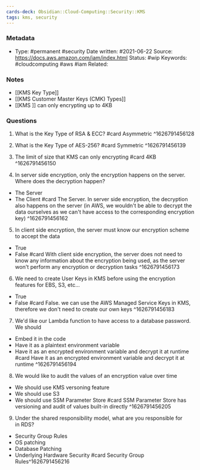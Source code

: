 ```yaml
---
cards-deck: Obsidian::Cloud-Computing::Security::KMS
tags: kms, security
---
```

### Metadata

-  Type: #permanent #security
    Date written: #2021-06-22
    Source:  https://docs.aws.amazon.com/iam/index.html
    Status: #wip 
    Keywords:  #cloudcomputing #aws #iam
	Related:
	
### Notes
- [[KMS Key Type]]
- [[KMS Customer Master Keys (CMK) Types]]
- [[KMS ]] can only encrypting up to 4KB

### Questions

1. What is the Key Type of RSA & ECC?
#card 
Asymmetric
^1626791456128

2. What is the Key Type of AES-256?
#card 
Symmetric
^1626791456139

3. The limit of size that KMS can only encrypting
#card 
4KB
^1626791456150

4. In server side encryption, only the encryption happens on the server. Where does the decryption happen?
- The Server
- The Client
#card 
The Server. In server side encryption, the decryption also happens on the server (in AWS, we wouldn't be able to decrypt the data ourselves as we can't have access to the corresponding encryption key)
^1626791456162

5. In client side encryption, the server must know our encryption scheme to accept the data
- True
- False
#card 
With client side encryption, the server does not need to know any information about the encryption being used, as the server won't perform any encryption or decryption tasks
^1626791456173

6. We need to create User Keys in KMS before using the encryption features for EBS, S3, etc...
- True
- False
#card 
False. we can use the AWS Managed Service Keys in KMS, therefore we don't need to create our own keys
^1626791456183

7. We'd like our Lambda function to have access to a database password. We should
- Embed it in the code
- Have it as a plaintext environment variable
- Have it as an encrypted environment variable and decrypt it at runtime
#card 
Have it as an encrypted environment variable and decrypt it at runtime
^1626791456194

8. We would like to audit the values of an encryption value over time
- We should use KMS versoning feature
- We should use S3
- We should use SSM Parameter Store
#card 
SSM Parameter Store has versioning and audit of values built-in directly
^1626791456205

9. Under the shared responsibility model, what are you responsible for in RDS?
- Security Group Rules
- OS patching
- Database Patching
- Underlying Hardware Security
#card 
Security Group Rules^1626791456216
